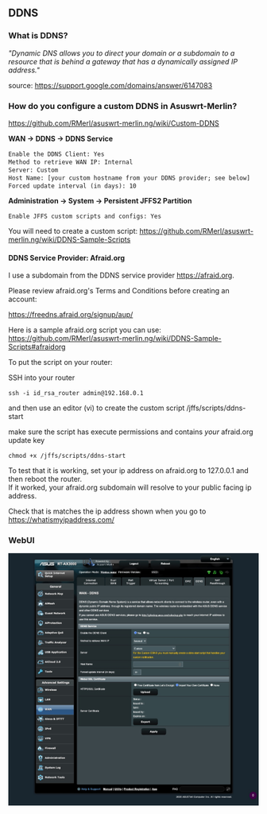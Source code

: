 ## DDNS

### What is DDNS?

_"Dynamic DNS allows you to direct your domain or a subdomain to a resource that is behind a gateway that has a dynamically assigned IP address."_

source: https://support.google.com/domains/answer/6147083

### How do you configure a custom DDNS in Asuswrt-Merlin?

https://github.com/RMerl/asuswrt-merlin.ng/wiki/Custom-DDNS

**WAN -> DDNS -> DDNS Service**

```
Enable the DDNS Client: Yes
Method to retrieve WAN IP: Internal
Server: Custom
Host Name: [your custom hostname from your DDNS provider; see below]
Forced update interval (in days): 10
```

**Administration -> System -> Persistent JFFS2 Partition**

```
Enable JFFS custom scripts and configs: Yes
```

You will need to create a custom script: https://github.com/RMerl/asuswrt-merlin.ng/wiki/DDNS-Sample-Scripts  

#### DDNS Service Provider: Afraid.org

I use a subdomain from the DDNS service provider https://afraid.org.

Please review afraid.org's Terms and Conditions before creating an account:

https://freedns.afraid.org/signup/aup/

Here is a sample afraid.org script you can use: https://github.com/RMerl/asuswrt-merlin.ng/wiki/DDNS-Sample-Scripts#afraidorg  

To put the script on your router:  

SSH into your router

```console
ssh -i id_rsa_router admin@192.168.0.1
```

and then use an editor (vi) to create the custom script /jffs/scripts/ddns-start

make sure the script has execute permissions and contains *your* afraid.org update key

```console
chmod +x /jffs/scripts/ddns-start
```

To test that it is working, set your ip address on afraid.org to 127.0.0.1 and then reboot the router.  
If it worked, your afraid.org subdomain will resolve to your public facing ip address.  

Check that is matches the ip address shown when you go to https://whatismyipaddress.com/

### WebUI

![DDNS](ddns.jpg)
